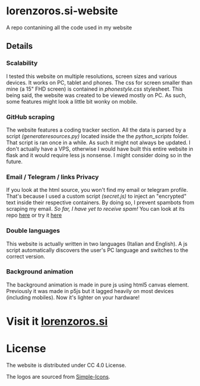 # lorenzoros.si-website
A repo contanining all the code used in my website

## Details

### Scalability
I tested this website on multiple resolutions, screen sizes and various devices. It works on PC, tablet and phones. The css for screen smaller than mine (a 15" FHD screen) is contained in *phonestyle.css* stylesheet.
This being said, the website was created to be viewed mostly on PC. As such, some features might look a little bit wonky on mobile.

### GitHub scraping
The website features a coding tracker section. All the data is parsed by a script *(generateresources.py)* located inside the the *python_scripts* folder. That script is ran once in a while. As such it might not always be updated.
I don't actually have a VPS, otherwise I would have built this entire website in flask and it would require less js nonsense. I might consider doing so in the future.

### Email / Telegram / links Privacy
If you look at the html source, you won't find my email or telegram profile. That's because I used a custom script *(secret.js)* to inject an "encrypted" text inside their respective containers. By doing so, I prevent spambots from scraping my email. *So far, I have yet to receive spam!*
You can look at its repo [here](https://github.com/lorossi/email-hide) or try it [here](https://lorossi.github.io/email-hide/)

### Double languages
This website is actually written in two languages (Italian and English). A js script automatically discovers the user's PC language and switches to the correct version.

### Background animation
The background animation is made in pure js using html5 canvas element. Previously it was made in p5js but it lagged heavily on most devices (including mobiles). Now it's lighter on your hardware!

# Visit it [lorenzoros.si](https://www.lorenzoros.si)

# License
The website is distributed under CC 4.0 License.

The logos are sourced from [Simple-Icons](https://github.com/simple-icons/simple-icons).
